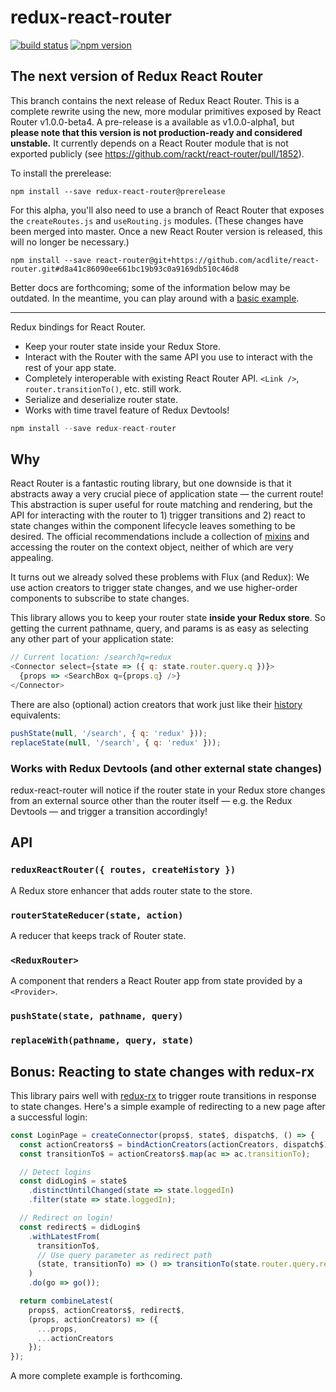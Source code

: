 redux-react-router
==================

[![build status](https://img.shields.io/travis/acdlite/redux-react-router/master.svg?style=flat-square)](https://travis-ci.org/acdlite/redux-react-router)
[![npm version](https://img.shields.io/npm/v/redux-react-router.svg?style=flat-square)](https://www.npmjs.com/package/redux-react-router)

## The next version of Redux React Router

This branch contains the next release of Redux React Router. This is a complete rewrite using the new, more modular primitives exposed by React Router v1.0.0-beta4. A pre-release is a available as v1.0.0-alpha1, but **please note that this version is not production-ready and considered unstable.** It currently depends on a React Router module that is not exported publicly (see https://github.com/rackt/react-router/pull/1852).

To install the prerelease:

```
npm install --save redux-react-router@prerelease
```

For this alpha, you'll also need to use a branch of React Router that exposes the `createRoutes.js` and `useRouting.js` modules. (These changes have been merged into master. Once a new React Router version is released, this will no longer be necessary.)

```
npm install --save react-router@git+https://github.com/acdlite/react-router.git#d8a41c86090ee661bc19b93c0a9169db510c46d8
```

Better docs are forthcoming; some of the information below may be outdated. In the meantime, you can play around with a [basic example](https://github.com/acdlite/redux-react-router/tree/next/examples/basic).

***

Redux bindings for React Router.

- Keep your router state inside your Redux Store.
- Interact with the Router with the same API you use to interact with the rest of your app state.
- Completely interoperable with existing React Router API. `<Link />`, `router.transitionTo()`, etc. still work.
- Serialize and deserialize router state.
- Works with time travel feature of Redux Devtools!

```js
npm install --save redux-react-router
```

## Why

React Router is a fantastic routing library, but one downside is that it abstracts away a very crucial piece of application state — the current route! This abstraction is super useful for route matching and rendering, but the API for interacting with the router to 1) trigger transitions and 2) react to state changes within the component lifecycle leaves something to be desired. The official recommendations include a collection of [mixins](https://github.com/rackt/react-router/tree/master/doc/04%20Mixins) and accessing the router on the context object, neither of which are very appealing.

It turns out we already solved these problems with Flux (and Redux): We use action creators to trigger state changes, and we use higher-order components to subscribe to state changes.

This library allows you to keep your router state **inside your Redux store**. So getting the current pathname, query, and params is as easy as selecting any other part of your application state:

```js
// Current location: /search?q=redux
<Connector select={state => ({ q: state.router.query.q })}>
  {props => <SearchBox q={props.q} />}
</Connector>
```

There are also (optional) action creators that work just like their [history](https://github.com/rackt/history) equivalents:

```js
pushState(null, '/search', { q: 'redux' }));
replaceState(null, '/search', { q: 'redux' }));
```

### Works with Redux Devtools (and other external state changes)

redux-react-router will notice if the router state in your Redux store changes from an external source other than the router itself — e.g. the Redux Devtools — and trigger a transition accordingly!

## API

### `reduxReactRouter({ routes, createHistory })`

A Redux store enhancer that adds router state to the store.

### `routerStateReducer(state, action)`

A reducer that keeps track of Router state.

### `<ReduxRouter>`

A component that renders a React Router app from state provided by a `<Provider>`.

### `pushState(state, pathname, query)`

### `replaceWith(pathname, query, state)`

## Bonus: Reacting to state changes with redux-rx

This library pairs well with [redux-rx](https://github.com/acdlite/redux-rx) to trigger route transitions in response to state changes. Here's a simple example of redirecting to a new page after a successful login:

```js
const LoginPage = createConnector(props$, state$, dispatch$, () => {
  const actionCreators$ = bindActionCreators(actionCreators, dispatch$);
  const transitionTo$ = actionCreators$.map(ac => ac.transitionTo);

  // Detect logins
  const didLogin$ = state$
    .distinctUntilChanged(state => state.loggedIn)
    .filter(state => state.loggedIn);

  // Redirect on login!
  const redirect$ = didLogin$
    .withLatestFrom(
      transitionTo$,
      // Use query parameter as redirect path
      (state, transitionTo) => () => transitionTo(state.router.query.redirect || '/')
    )
    .do(go => go());

  return combineLatest(
    props$, actionCreators$, redirect$,
    (props, actionCreators) => ({
      ...props,
      ...actionCreators
    });
});
```

A more complete example is forthcoming.
